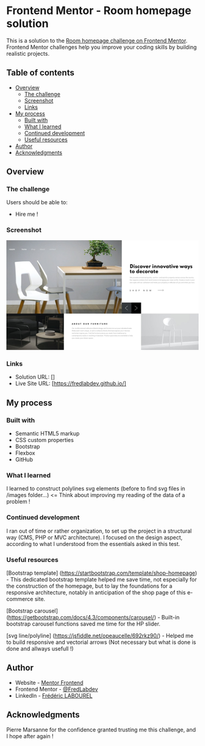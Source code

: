 # Frontend Mentor - Room homepage solution

This is a solution to the [Room homepage challenge on Frontend Mentor](https://www.frontendmentor.io/challenges/room-homepage-BtdBY_ENq). Frontend Mentor challenges help you improve your coding skills by building realistic projects. 

## Table of contents

- [Overview](#overview)
  - [The challenge](#the-challenge)
  - [Screenshot](#screenshot)
  - [Links](#links)
- [My process](#my-process)
  - [Built with](#built-with)
  - [What I learned](#what-i-learned)
  - [Continued development](#continued-development)
  - [Useful resources](#useful-resources)
- [Author](#author)
- [Acknowledgments](#acknowledgments)

## Overview

### The challenge

Users should be able to:

- Hire me !

### Screenshot

![](./screenshot.jpg)

### Links

- Solution URL: []
- Live Site URL: [https://fredlabdev.github.io/]

## My process

### Built with

- Semantic HTML5 markup
- CSS custom properties
- Bootstrap
- Flexbox
- GitHub

### What I learned

I learned to construct polylines svg elements (before to find svg files in /images folder...) <= Think about improving my reading of the data of a problem !

### Continued development

I ran out of time or rather organization, to set up the project in a structural way (CMS, PHP or MVC architecture). I focused on the design aspect, according to what I understood from the essentials asked in this test.

### Useful resources

[Bootstrap template] (https://startbootstrap.com/template/shop-homepage) - This dedicated bootstrap template helped me save time, not especially for the construction of the homepage, but to lay the foundations for a responsive architecture, notably in anticipation of the shop page of this e-commerce site.

[Bootstrap carousel] (https://getbootstrap.com/docs/4.3/components/carousel/) - Built-in bootstrap carousel functions saved me time for the HP slider.

[svg line/polyline] (https://jsfiddle.net/opeaucelle/692rkz90/) - Helped me to build responsive and vectorial arrows (Not necessary but what is done is done and allways usefull !)

## Author

- Website - [Mentor Frontend](https://fredlabdev.github.io/)
- Frontend Mentor - [@FredLabdev](https://www.frontendmentor.io/profile/FredLabdev)
- LinkedIn - [Frédéric LABOUREL](https://www.linkedin.com/in/frederic-labourel/)

## Acknowledgments

Pierre Marsanne for the confidence granted trusting me this challenge, and I hope after again !
